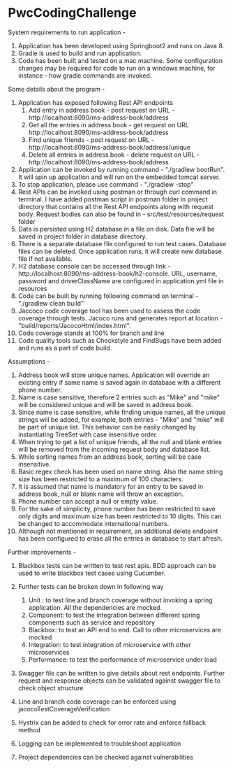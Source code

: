 # PwcCodingChallenge

System requirements to run application - 

1. Application has been developed using Springboot2 and runs on Java 8.
2. Gradle is used to build and run application.
3. Code has been built and tested on a mac machine. Some configuration changes may be required for code to run on a windows machine, for instance - how gradle commands are invoked.

Some details about the program -

1. Application has exposed following Rest API endpoints
    1. Add entry in address book - post request on URL - http://localhost:8090/ms-address-book/address    
    2. Get all the entries in address book - get request on URL http://localhost:8090/ms-address-book/address
    3. Find unique friends - post request on URL - http://localhost:8090/ms-address-book/address/unique
    4. Delete all entries in address book - delete request on URL - http://localhost:8090/ms-address-book/address
2. Application can be invoked by running command - "./gradlew bootRun". It will spin up application and will run on the embedded tomcat server. 
3. To stop application, please use command - "./gradlew -stop"
4. Rest APIs can be invoked using postman or through curl command in terminal. I have added postman script in postman folder in project directory that contains all the Rest API endpoints along with request body. Request bodies can also be found in - src/test/resources/request folder
5. Data is persisted using H2 database in a file on disk. Data file will be saved in project folder in database directory.
6. There is a separate database file configured to run test cases. Database files can be deleted. Once application runs, it will create new database file if not available.
7. H2 database console can be accessed through link - http://localhost:8090/ms-address-book/h2-console. URL, username, password and driverClassName are configured in application.yml file in resources
8. Code can be built by running following command on terminal - "./gradlew clean build"
9. Jaccoco code coverage tool has been used to assess the code coverage through tests. Jacoco runs and generates report at location - "build/reports/JacocoHtml/index.html". 
10. Code coverage stands at 100% for branch and line
11. Code quality tools such as Checkstyle and FindBugs have been added and runs as a part of code build.

Assumptions -

1. Address book will store unique names. Application will override an existing entry if same name is saved again in database with a different phone number.
2. Name is case sensitive, therefore 2 entries such as "Mike" and "mike" will be considered unique and will be saved in address book.
3. Since name is case sensitive, while finding unique names, all the unique strings will be added, for example, both entries - "Mike" and "mike" will be part of unique list. This behavior can be easily changed by instantiating TreeSet with case insensitive order.
4. When trying to get a list of unique friends, all the null and blank entries will be removed from the incoming request body and database list.
5. While sorting names from an address book, sorting will be case insensitive.
6. Basic regex check has been used on name string. Also the name string size has been restricted to a maximum of 100 characters. 
7. It is assumed that name is mandatory for an entry to be saved in address book, null or blank name will throw an exception.
8. Phone number can accept a null or empty value.
9. For the sake of simplicity, phone number has been restricted to save only digits and maximum size has been restricted to 10 digits. This can be changed to accommodate international numbers.
10. Although not mentioned in requirement, an additional delete endpoint has been configured to erase all the entries in database to start afresh.

Further improvements -

1. Blackbox tests can be written to test rest apis. BDD approach can be used to write blackbox test cases using Cucumber. 
2. Further tests can be broken down in following way 
    1. Unit : to test line and branch coverage without invoking a spring application. All the dependencies are mocked.
    2. Component: to test the integration between different spring components such as service and repository
    3. Blackbox: to test an API end to end. Call to other microservices are mocked
    4. Integration: to test integration of microservice with other microservices
    5. Performance: to test the performance of microservice under load
 
3. Swagger file can be written to give details about rest endpoints. Further request and response objects can be validated against swagger file to check object structure
4. Line and branch code coverage can be enforced using jacocoTestCoverageVerification
5. Hystrix can be added to check for error rate and enforce fallback method
6. Logging can be implemented to troubleshoot application
7. Project dependencies can be checked against vulnerabilities

